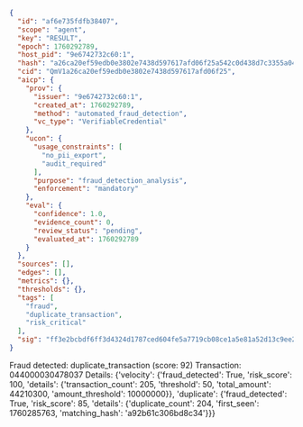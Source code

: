 ```json
{
  "id": "af6e735fdfb38407",
  "scope": "agent",
  "key": "RESULT",
  "epoch": 1760292789,
  "host_pid": "9e6742732c60:1",
  "hash": "a26ca20ef59edb0e3802e7438d597617afd06f25a542c0d438d7c3355a044d37",
  "cid": "QmV1a26ca20ef59edb0e3802e7438d597617afd06f25",
  "aicp": {
    "prov": {
      "issuer": "9e6742732c60:1",
      "created_at": 1760292789,
      "method": "automated_fraud_detection",
      "vc_type": "VerifiableCredential"
    },
    "ucon": {
      "usage_constraints": [
        "no_pii_export",
        "audit_required"
      ],
      "purpose": "fraud_detection_analysis",
      "enforcement": "mandatory"
    },
    "eval": {
      "confidence": 1.0,
      "evidence_count": 0,
      "review_status": "pending",
      "evaluated_at": 1760292789
    }
  },
  "sources": [],
  "edges": [],
  "metrics": {},
  "thresholds": {},
  "tags": [
    "fraud",
    "duplicate_transaction",
    "risk_critical"
  ],
  "sig": "ff3e2bcbdf6ff3d4324d1787ced604fe5a7719cb08ce1a5e81a52d13c9ee257f"
}
```

Fraud detected: duplicate_transaction (score: 92)
Transaction: 044000030478037
Details: {'velocity': {'fraud_detected': True, 'risk_score': 100, 'details': {'transaction_count': 205, 'threshold': 50, 'total_amount': 44210300, 'amount_threshold': 10000000}}, 'duplicate': {'fraud_detected': True, 'risk_score': 85, 'details': {'duplicate_count': 204, 'first_seen': 1760285763, 'matching_hash': 'a92b61c306bd8c34'}}}